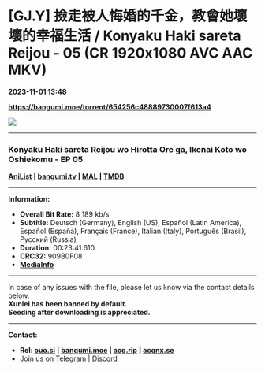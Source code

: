 # [GJ.Y] 撿走被人悔婚的千金，教會她壞壞的幸福生活 / Konyaku Haki sareta Reijou - 05 (CR 1920x1080 AVC AAC MKV)

**2023-11-01 13:48**

**https://bangumi.moe/torrent/654256c48889730007f613a4**

![](https://img1.ak.crunchyroll.com/i/spire2-tmb/466bf8b349180b4f963834ba438f9d231698840415_full.jpg)

* * *

### **__Konyaku Haki sareta Reijou wo Hirotta Ore ga, Ikenai Koto wo Oshiekomu__** - EP 05

**[AniList](https://anilist.co/anime/154214) | [bangumi.tv](https://bgm.tv/subject/398922) | [MAL](https://myanimelist.net/anime/52934) | [TMDB](https://www.themoviedb.org/tv/217405)**

* * *

**Information:**

*   **Overall Bit Rate:** 8 189 kb/s
*   **Subtitle:** Deutsch (Germany), English (US), Español (Latin America), Español (España), Français (France), Italian (Italy), Português (Brasil), Русский (Russia)
*   **Duration:** 00:23:41.610
*   **CRC32:** 909B0F08
*   **[MediaInfo](https://rr1---nfo.raws.dev/%5BGJ.Y%5D%20Konyaku%20Haki%20sareta%20Reijou%20wo%20Hirotta%20Ore%20ga%2C%20Ikenai%20Koto%20wo%20Oshiekomu%20-%2005%20%28CR%201920x1080%20AVC%20AAC%20MKV%29%20%5B909B0F08%5D.mkv.nfo)**

* * *

In case of any issues with the file, please let us know via the contact details below.  
**Xunlei has been banned by default.**  
**Seeding after downloading is appreciated.**

* * *

**Contact:**

*   **Rel: [ouo.si](https://ouo.si/user/BraveSail) | [bangumi.moe](https://bangumi.moe/search/63e4b7585fa12c0007949b88) | [acg.rip](https://acg.rip/user/5570) | [acgnx.se](https://share.acgnx.se/user-529-1.html)**
*   Join us on [Telegram](https://kirara-fantasia.moe/telegram) | [Discord](https://kirara-fantasia.moe/discord)